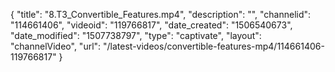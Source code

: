 {
    "title": "8.T3_Convertible_Features.mp4",
    "description": "",
    "channelid": "114661406",
    "videoid": "119766817",
    "date_created": "1506540673",
    "date_modified": "1507738797",
    "type": "captivate",
    "layout": "channelVideo",
    "url": "\/latest-videos\/convertible-features-mp4\/114661406-119766817"
}